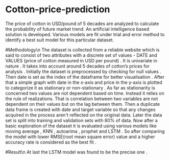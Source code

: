 # Cotton-price-prediction
The price of cotton in USD/pound of 5 decades are analyzed to calculate the probability of future market trend. An artificial intelligence based solution is developed. Various models are fit under trial and error method to identify a best suit model for this particular dataset.

#Methodology\n
The dataset is collected from a reliable website which is said to consist of two attributes with a discrete set of
values - DATE and VALUES (price of cotton measured in USD per pound) . 
It is univariate in nature . 
It takes into
account around 5 decades of cotton’s prices for analysis . 
Initially the dataset is preprocessed by checking for null values . 
Then date is set as the index of the dataframe for better visualisation . 
After that a simple graph with date in the x-axis and price in the y-axis is plotted to categorize it as stationary or non-stationary .
As far as stationarity is concerned two values are not dependent based on time.
Instead it relies on the rule of realizations. 
That is correlation between two variables are not dependent on their values but on the lag between them.
Then a duplicate data frame is created with date and target variable so that any changes acquired in the process aren't reflected on the original data. 
Later the data set is split into training and validation sets with 80% of data.
Now after a basic exploration of the dataset it is evaluated using various models like moving average , KNN , autoarima , prophet and LSTM . 
So after comparing the model with lower RMSE(root mean square error) value and a higher accuracy rate is considered as the best fit . 

#Result\n
At last the LSTM model was found to be the precise one . 
